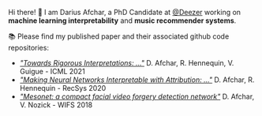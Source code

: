 Hi there! :postal_horn:
I am Darius Afchar, a PhD Candidate at [@Deezer](https://github.com/deezer) working on **machine learning interpretability** and **music recommender systems**.

:books: Please find my published paper and their associated github code repositories:
- [*"Towards Rigorous Interpretations: ..."*](https://github.com/deezer/functional_attribution) D. Afchar, R. Hennequin, V. Guigue - ICML 2021
- [*"Making Neural Networks Interpretable with Attribution: ..."*](https://github.com/deezer/interpretable_nn_attribution) D. Afchar, R. Hennequin - RecSys 2020
- [*"Mesonet: a compact facial video forgery detection network"*](https://github.com/DariusAf/MesoNet) D. Afchar, V. Nozick - WIFS 2018

<!--
**DariusAf/DariusAf** is a ✨ _special_ ✨ repository because its `README.md` (this file) appears on your GitHub profile.

Here are some ideas to get you started:

- 🔭 I’m currently working on ...
- 🌱 I’m currently learning ...
- 👯 I’m looking to collaborate on ...
- 🤔 I’m looking for help with ...
- 💬 Ask me about ...
- 📫 How to reach me: ...
- 😄 Pronouns: ...
- ⚡ Fun fact: ...
-->

